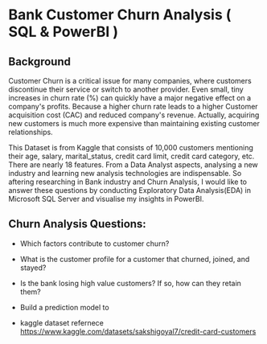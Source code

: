 # Bank Customer Churn Analysis ( SQL & PowerBI )
## Background

Customer Churn is a critical issue for many companies, where customers discontinue their service or switch to another provider. Even small, tiny increases in churn rate (%) can quickly have a major negative effect on a company's profits. Because a higher churn rate leads to a higher Customer acquisition cost (CAC) and reduced company's revenue. Actually, acquiring new customers is much more expensive than maintaining existing customer relationships. 

This Dataset is from Kaggle that consists of 10,000 customers mentioning their age, salary, marital_status, credit card limit, credit card category, etc. There are nearly 18 features. From a Data Analyst aspects, analysing a new industry and learning new analysis technologies are indispensable. So aftering researching in Bank industry and Churn Analysis, I would like to answer these questions by conducting Exploratory Data Analysis(EDA) in Microsoft SQL Server and visualise my insights in PowerBI. 

Churn Analysis Questions:
- 
- Which factors contribute to customer churn?
- What is the customer profile for a customer that churned, joined, and stayed?
- Is the bank losing high value customers? If so, how can they retain them?
- Build a prediction model to 



- kaggle dataset refernece https://www.kaggle.com/datasets/sakshigoyal7/credit-card-customers


